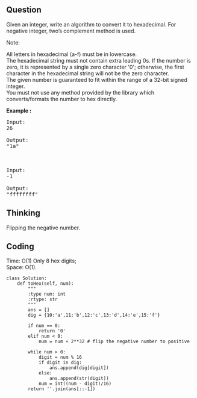 ## Question
Given an integer, write an algorithm to convert it to hexadecimal. For negative integer, two’s complement method is used.<br>

Note:<br>

All letters in hexadecimal (a-f) must be in lowercase.<br>
The hexadecimal string must not contain extra leading 0s. If the number is zero, it is represented by a single zero character '0'; otherwise, the first character in the hexadecimal string will not be the zero character.<br>
The given number is guaranteed to fit within the range of a 32-bit signed integer.<br>
You must not use any method provided by the library which converts/formats the number to hex directly.<br>

**Example :**
<pre>
Input:
26

Output:
"1a"



Input:
-1

Output:
"ffffffff"
</pre>


## Thinking
Flipping the negative number.

## Coding
Time: O(1) Only 8 hex digits;  </br>
Space: O(1).
```python3
class Solution:
    def toHex(self, num):
        """
        :type num: int
        :rtype: str
        """
        ans = []
        dig = {10:'a',11:'b',12:'c',13:'d',14:'e',15:'f'}
        
        if num == 0:
            return '0'
        elif num < 0:
            num = num + 2**32 # flip the negative number to positive
        
        while num > 0:
            digit = num % 16
            if digit in dig:
                ans.append(dig[digit])
            else:
                ans.append(str(digit))
            num = int((num - digit)/16)
        return ''.join(ans[::-1])
```

